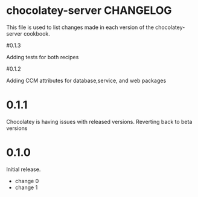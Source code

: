# chocolatey-server CHANGELOG

This file is used to list changes made in each version of the chocolatey-server cookbook.

#0.1.3

Adding tests for both recipes

#0.1.2

Adding CCM attributes for database,service, and web packages

# 0.1.1

Chocolatey is having issues with released versions. Reverting back to beta versions

# 0.1.0

Initial release.

- change 0
- change 1

